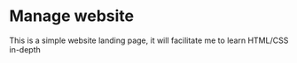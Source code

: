 # Manage website

This is a simple website landing page, it will facilitate me to learn HTML/CSS in-depth
